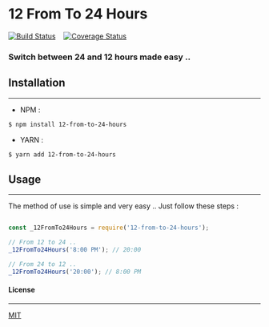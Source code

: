 # 12 From To 24 Hours

[![Build Status](https://travis-ci.org/3imed-jaberi/12-from-to-24-hours.svg?branch=master)](https://travis-ci.org/3imed-jaberi/12-from-to-24-hours) &nbsp;&nbsp; [![Coverage Status](https://coveralls.io/repos/github/3imed-jaberi/12-from-to-24-hours/badge.svg?branch=master)](https://coveralls.io/github/3imed-jaberi/12-from-to-24-hours?branch=master)

### Switch between 24 and 12 hours made easy ..


## Installation 
---

- NPM :
```bash
$ npm install 12-from-to-24-hours
```

- YARN :
```bash
$ yarn add 12-from-to-24-hours
```


## Usage 
---
The method of use is simple and very easy .. Just follow these steps :

```javascript

const _12FromTo24Hours = require('12-from-to-24-hours');

// From 12 to 24 .. 
_12FromTo24Hours('8:00 PM'); // 20:00

// From 24 to 12 .. 
_12FromTo24Hours('20:00'); // 8:00 PM

```


#### License
---

[MIT](LICENSE)